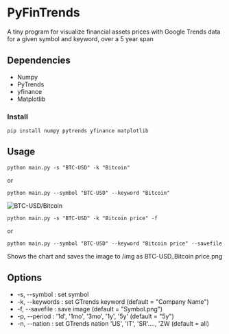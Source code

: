 # PyFinTrends
A tiny program for visualize financial assets prices with Google Trends data for a given symbol and keyword, over a 5 year span

## Dependencies
- Numpy
- PyTrends
- yfinance
- Matplotlib
### Install

```
pip install numpy pytrends yfinance matplotlib
```
## Usage
```
python main.py -s "BTC-USD" -k "Bitcoin"
```
or 
```
python main.py --symbol "BTC-USD" --keyword "Bitcoin"
```

![BTC-USD/Bitcoin](https://github.com/Wonkysouce/img/blob/master/BTC-USD%20.png?raw=true "Example")
```
python main.py -s "BTC-USD" -k "Bitcoin price" -f
```
or 
```
python main.py --symbol "BTC-USD" --keyword "Bitcoin price" --savefile
```
Shows the chart and saves the image to /img as BTC-USD_Bitcoin price.png
## Options
- -s, --symbol : set symbol  
- -k, --keywords : set GTrends keyword (default = "Company Name")
- -f, --savefile : save image (default = "Symbol.png")
- -p, --period : '1d', '1mo', '3mo', '1y', '5y' (default = "5y")
- -n, --nation : set GTrends nation 'US', 'IT', 'SR'...., 'ZW (default = all)

